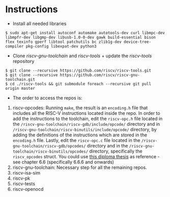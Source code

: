 # Instructions

- Install all needed libraries
```
$ sudo apt-get install autoconf automake autotools-dev curl libmpc-dev libmpfr-dev libgmp-dev libusb-1.0-0-dev gawk build-essential bison flex texinfo gperf libtool patchutils bc zlib1g-dev device-tree-compiler pkg-config libexpat-dev python3
```

- Clone _riscv-gnu-toolchain_ and _riscv-tools_ + update the _riscv-tools_ repository
```
$ git clone --recursive https://github.com/riscv/riscv-tools.git
$ git clone --recursive https://github.com/riscv/riscv-gnu-toolchain.git
$ cd ./riscv-tools && git submodule foreach --recursive git pull origin master
```

- The order to access the repos is:
1. riscv-opcodes: Running `make`, the result is an `encoding.h` file that includes all the RISC-V instructions located inside the repo. In order to add the instructions to the toolchain, edit the `riscv-opc.h` file located in the `/riscv-gnu-toolchain/riscv-gdb/include/opcode/` directory and in `/riscv-gnu-toolchain/riscv-binutils/include/opcode/` directory, by adding the definitions of the instructions which are stored in the `encoding.h` file. Lastly, edit the `riscv-opc.c` file located in the `/riscv-gnu-toolchain/riscv-gdb/opcodes/` directory and in the `/riscv-gnu-toolchain/riscv-binutils/opcodes/` directory, specifically the `riscv_opcodes` struct. You could use [this diploma thesis](http://hdl.handle.net/10889/15019) as reference - see chapter 6.6 (specifically 6.6.6 and onwards)
2. riscv-gnu-toolchain: Necessary step for all the remaining repos.
3. riscv-isa-sim
4. riscv-pk
5. riscv-tests
6. riscv-openocd
